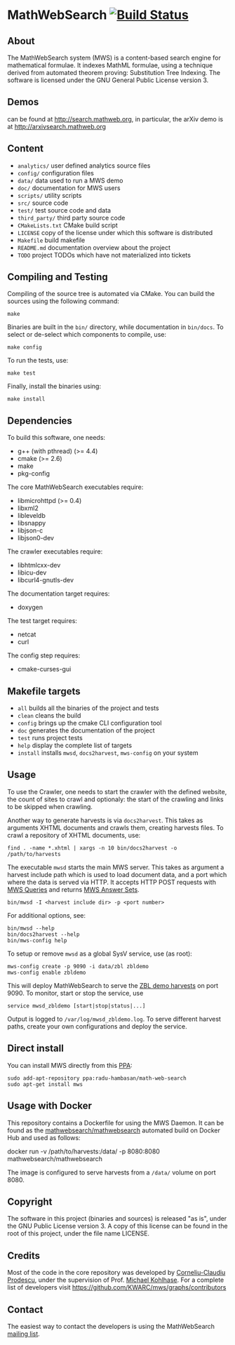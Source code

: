 MathWebSearch [![Build Status](https://secure.travis-ci.org/KWARC/mws.png?branch=master)](http://travis-ci.org/KWARC/mws)
=============

About
-----
The MathWebSearch system (MWS) is a content-based search engine for mathematical formulae. 
It indexes MathML formulae, using a technique derived from automated theorem proving: Substitution Tree Indexing. 
The software is licensed under the GNU General Public License version 3.

Demos
------
can be found at http://search.mathweb.org, in particular, the arXiv demo is at http://arxivsearch.mathweb.org

Content
-------
* `analytics/` user defined analytics source files
* `config/` configuration files
* `data/` data used to run a MWS demo
* `doc/` documentation for MWS users
* `scripts/` utility scripts
* `src/` source code
* `test/` test source code and data
* `third_party/` third party source code
* `CMakeLists.txt` CMake build script
* `LICENSE` copy of the license under which this software is distributed
* `Makefile` build makefile
* `README.md` documentation overview about the project
* `TODO` project TODOs which have not materialized into tickets

Compiling and Testing
---------------------
Compiling of the source tree is automated via CMake. You can build the sources
using the following command:

	make

Binaries are built in the `bin/` directory, while documentation in `bin/docs`.
To select or de-select which components to compile, use:

	make config

To run the tests, use:

	make test

Finally, install the binaries using:

    make install


Dependencies
------------
To build this software, one needs:
  - g++ (with pthread) (>= 4.4)
  - cmake              (>= 2.6)
  - make
  - pkg-config

The core MathWebSearch executables require:
  - libmicrohttpd      (>= 0.4)
  - libxml2
  - libleveldb
  - libsnappy
  - libjson-c
  - libjson0-dev

The crawler executables require:
  - libhtmlcxx-dev
  - libicu-dev
  - libcurl4-gnutls-dev

The documentation target requires:
  - doxygen

The test target requires:
  - netcat
  - curl

The config step requires:
  - cmake-curses-gui

Makefile targets
----------------
* `all` builds all the binaries of the project and tests
* `clean` cleans the build
* `config` brings up the cmake CLI configuration tool
* `doc` generates the documentation of the project
* `test` runs project tests
* `help` display the complete list of targets
* `install` installs `mwsd`, `docs2harvest`, `mws-config` on your system

Usage
-----
To use the Crawler, one needs to start the crawler with the defined website, 
the count of sites to crawl and optionaly: the start of the crawling and links
to be skipped when crawling.

Another way to generate harvests is via `docs2harvest`. This takes as
arguments XHTML documents and crawls them, creating harvests files. To
crawl a repository of XHTML documents, use:

    find . -name *.xhtml | xargs -n 10 bin/docs2harvest -o /path/to/harvests

The executable `mwsd` starts the main MWS server. This takes as argument a
harvest include path which is used to load document data, and a port which
where the data is served via HTTP. It accepts HTTP POST requests with
[MWS Queries](https://github.com/KWARC/mws/wiki/MWSQuery) and returns
[MWS Answer Sets](https://github.com/KWARC/mws/wiki/MWSAnswerSet).

	bin/mwsd -I <harvest include dir> -p <port number>

For additional options, see:

    bin/mwsd --help
    bin/docs2harvest --help
    bin/mws-config help

To setup or remove `mwsd` as a global SysV service, use (as root):

    mws-config create -p 9090 -i data/zbl zbldemo
    mws-config enable zbldemo

This will deploy MathWebSearch to serve the
[ZBL demo harvests](data/zbl/) on port 9090. To monitor, start or stop
the service, use

	service mwsd_zbldemo [start|stop|status|...]

Output is logged to `/var/log/mwsd_zbldemo.log`. To serve different harvest
paths, create your own configurations and deploy the service.

Direct install
--------------
You can install MWS directly from this
[PPA](https://launchpad.net/~radu-hambasan/+archive/ubuntu/math-web-search):

    sudo add-apt-repository ppa:radu-hambasan/math-web-search
    sudo apt-get install mws

Usage with Docker
-----------------

This repository contains a Dockerfile for using the MWS Daemon. 
It can be found as the [mathwebsearch/mathwebsearch](https://hub.docker.com/r/mathwebsearch/mathwebsearch/) automated build on Docker Hub and used as follows:

  docker run -v /path/to/harvests:/data/ -p 8080:8080 mathwebsearch/mathwebsearch

The image is configured to serve harvests from a `/data/` volume on port 8080. 

Copyright
---------
The software in this project (binaries and sources) is released "as is",
under the GNU Public License version 3.
A copy of this license can be found in the root of this project,
under the file name LICENSE.

Credits
-------
Most of the code in the core repository was developed by [Corneliu-Claudiu Prodescu](https://kwarc.info/people/cprodescu/), under the supervision of Prof.
[Michael Kohlhase](https://kwarc.info/people/mkohlhase/).
For a complete list of developers visit
https://github.com/KWARC/mws/graphs/contributors

Contact
-------
The easiest way to contact the developers is using the MathWebSearch
[mailing list](mailto:project-mathwebsearch-dev@lists.jacobs-university.de).

